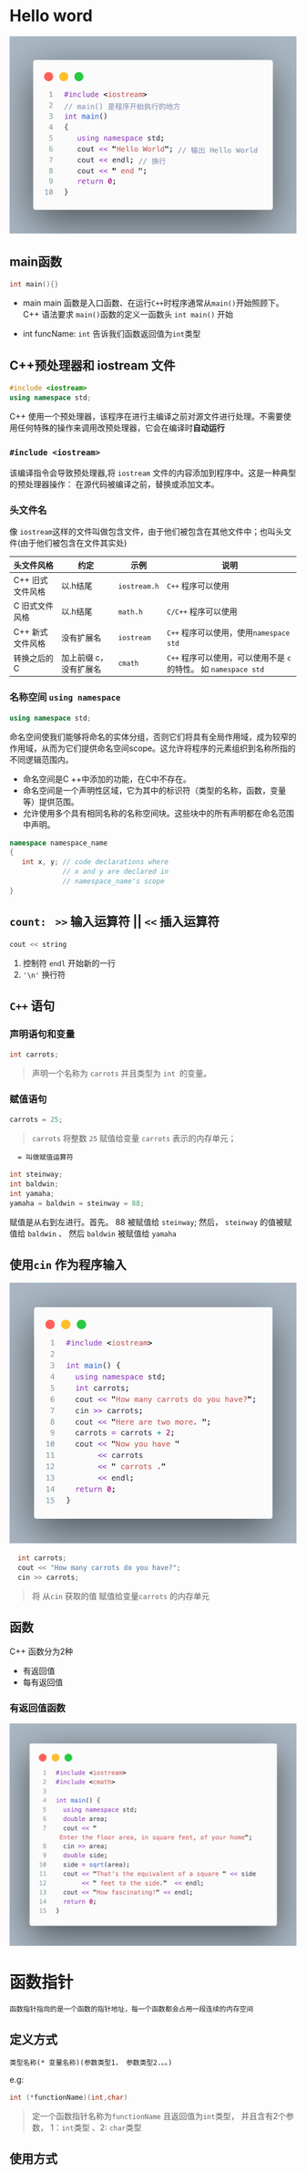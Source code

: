 # Hello word
![hello.cpp](../images/day1-hello.png)
## main函数
```C++
int main(){}
```
- main
  main 函数是入口函数、在运行`C++`时程序通常从`main()`开始照顾下。
  C++ 语法要求 `main()`函数的定义一函数头 `int main()` 开始

- int funcName:
  `int` 告诉我们函数返回值为`int`类型

## C++预处理器和 iostream 文件
```C++
#include <iostream>
using namespace std;
```

  C++ 使用一个预处理器，该程序在进行主编译之前对源文件进行处理。不需要使用任何特殊的操作来调用改预处理器，它会在编译时**自动运行**

### `#include <iostream>`

  该编译指令会导致预处理器,将 `iostream` 文件的内容添加到程序中。这是一种典型的预处理器操作： 在源代码被编译之前，替换或添加文本。

### 头文件名
  像 `iostream`这样的文件叫做包含文件，由于他们被包含在其他文件中；也叫头文件(由于他们被包含在文件其实处)

| 头文件风格       | 约定     | 示例       | 说明              |
| ---------------- | -------- | ---------- | ----------------- |
| C++ 旧式文件风格 | 以.h结尾 | `iostream.h` | `C++` 程序可以使用   |
| C 旧式文件风格   | 以.h结尾 | `math.h`     | `C/C++` 程序可以使用 |
| C++ 新式文件风格 | 没有扩展名 | `iostream` | `C++` 程序可以使用，使用`namespace std`   |
| 转换之后的 C | 加上前缀 c，没有扩展名 | `cmath` | `C++` 程序可以使用，可以使用不是 `c` 的特性。 如 `namespace std` |

### 名称空间 `using namespace `
``` C++
using namespace std;
```

  命名空间使我们能够将命名的实体分组，否则它们将具有全局作用域，成为较窄的作用域，从而为它们提供命名空间scope。这允许将程序的元素组织到名称所指的不同逻辑范围内。
- 命名空间是C ++中添加的功能，在C中不存在。
- 命名空间是一个声明性区域，它为其中的标识符（类型的名称，函数，变量等）提供范围。
- 允许使用多个具有相同名称的名称空间块。这些块中的所有声明都在命名范围中声明。

``` C++
namespace namespace_name 
{
   int x, y; // code declarations where 
             // x and y are declared in 
             // namespace_name's scope
}
```
##  `count: ` `>>` 输入运算符 || `<<` 插入运算符
``` C++
cout << string
```

1. 控制符 `endl` 开始新的一行
2. `'\n'` 换行符

## `C++` 语句
### 声明语句和变量
``` C++
int carrots;
```
> 声明一个名称为 `carrots`  并且类型为 `int `的变量。

###  赋值语句
``` C++
carrots = 25;
```
> `carrots` 将整数 `25` 赋值给变量 `carrots` 表示的内存单元；

      = 叫做赋值运算符

``` C++
int steinway;
int baldwin;
int yamaha;
yamaha = baldwin = steinway = 88;
```
赋值是从右到左进行。首先。 88 被赋值给 `steinway`; 然后， `steinway` 的值被赋值给 `baldwin` 、 然后 `baldwin` 被赋值给 `yamaha`

## 使用`cin` 作为程序输入
![getinfo.cpp](../images/day1-getinfo.png)

``` C++
  int carrots;
  cout << "How many carrots do you have?";
  cin >> carrots;
```
> 将 从`cin` 获取的值 赋值给变量`carrots` 的内存单元

## 函数
C++ 函数分为2种

- 有返回值
- 每有返回值

### 有返回值函数
![sqrt.cpp](../images/day1-sqrt.png)

# 函数指针
    函数指针指向的是一个函数的指针地址，每一个函数都会占用一段连续的内存空间
## 定义方式
    类型名称(* 变量名称)(参数类型1， 参数类型2.。。)
e.g: 
```C++
int (*functionName)(int,char)
```
> 定一个函数指针名称为`functionName` 且返回值为`int`类型， 并且含有2个参数， 1：`int`类型 、2: `char`类型
## 使用方式
```

```